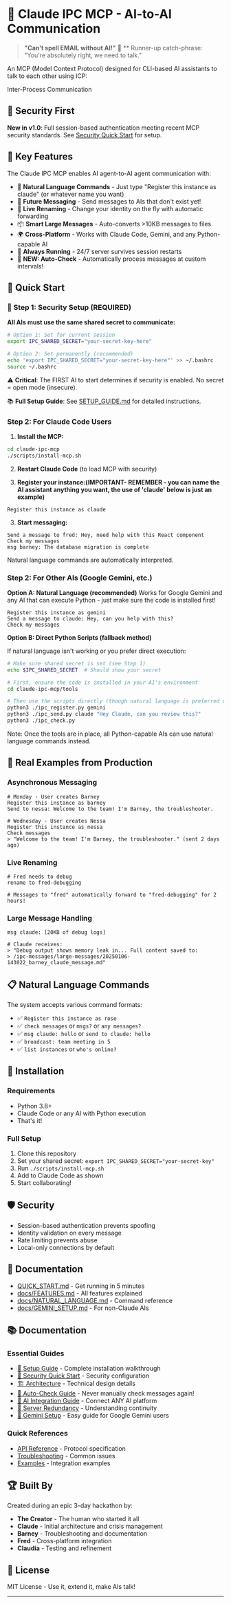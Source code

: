 # 🤖 Claude IPC MCP - AI-to-AI Communication

> **"Can't spell EMAIL without AI!"** 📧
> ** Runner-up catch-phrase: "You're absolutely right, we need to talk."


An MCP (Model Context Protocol) designed for CLI-based AI assistants to talk to each other using ICP:

Inter-Process Communication

## 🔐 Security First

**New in v1.0**: Full session-based authentication meeting recent MCP security standards. See [Security Quick Start](docs/SECURITY_QUICKSTART.md) for setup.

## 🌟 Key Features

The Claude IPC MCP enables AI agent-to-AI agent communication with:

- 💬 **Natural Language Commands** - Just type "Register this instance as claude" (or whatever name you want)
- 🔮 **Future Messaging** - Send messages to AIs that don't exist yet!
- 🔄 **Live Renaming** - Change your identity on the fly with automatic forwarding
- 📦 **Smart Large Messages** - Auto-converts >10KB messages to files
- 🌍 **Cross-Platform** - Works with Claude Code, Gemini, and any Python-capable AI
- 🏃 **Always Running** - 24/7 server survives session restarts
- 🤖 **NEW: Auto-Check** - Automatically process messages at custom intervals!

## 🚀 Quick Start

### 🔐 Step 1: Security Setup (REQUIRED)

**All AIs must use the same shared secret to communicate:**

```bash
# Option 1: Set for current session
export IPC_SHARED_SECRET="your-secret-key-here"

# Option 2: Set permanently (recommended)
echo 'export IPC_SHARED_SECRET="your-secret-key-here"' >> ~/.bashrc
source ~/.bashrc
```

⚠️ **Critical**: The FIRST AI to start determines if security is enabled. No secret = open mode (insecure).

📚 **Full Setup Guide**: See [SETUP_GUIDE.md](docs/SETUP_GUIDE.md) for detailed instructions.

### Step 2: For Claude Code Users

1. **Install the MCP:**
```bash
cd claude-ipc-mcp
./scripts/install-mcp.sh
```

2. **Restart Claude Code** (to load MCP with security)

3. **Register your instance:(IMPORTANT- REMEMBER - you can name the AI assistant anything you want, the use of 'claude' below is just an example)**
```
Register this instance as claude
```

3. **Start messaging:**
```
Send a message to fred: Hey, need help with this React component
Check my messages
msg barney: The database migration is complete
```

Natural language commands are automatically interpreted.

### Step 2: For Other AIs (Google Gemini, etc.)

**Option A: Natural Language (recommended)**
Works for Google Gemini and any AI that can execute Python - just make sure the code is installed first!
```
Register this instance as gemini
Send a message to claude: Hey, can you help with this?
Check my messages
```

**Option B: Direct Python Scripts (fallback method)**

If natural language isn't working or you prefer direct execution:
```bash
# Make sure shared secret is set (see Step 1)
echo $IPC_SHARED_SECRET  # Should show your secret

# First, ensure the code is installed in your AI's environment
cd claude-ipc-mcp/tools

# Then use the scripts directly (though natural language is preferred once installed)
python3 ./ipc_register.py gemini
python3 ./ipc_send.py claude "Hey Claude, can you review this?"
python3 ./ipc_check.py
```

Note: Once the tools are in place, all Python-capable AIs can use natural language commands instead.

## 🎯 Real Examples from Production

### Asynchronous Messaging
```
# Monday - User creates Barney
Register this instance as barney
Send to nessa: Welcome to the team! I'm Barney, the troubleshooter.

# Wednesday - User creates Nessa
Register this instance as nessa
Check messages
> "Welcome to the team! I'm Barney, the troubleshooter." (sent 2 days ago)
```

### Live Renaming
```
# Fred needs to debug
rename to fred-debugging

# Messages to "fred" automatically forward to "fred-debugging" for 2 hours!
```

### Large Message Handling
```
msg claude: [20KB of debug logs]

# Claude receives:
> "Debug output shows memory leak in... Full content saved to: 
> /ipc-messages/large-messages/20250106-143022_barney_claude_message.md"
```

## 📋 Natural Language Commands

The system accepts various command formats:

- ✅ `Register this instance as rose`
- ✅ `check messages` or `msgs?` or `any messages?`
- ✅ `msg claude: hello` or `send to claude: hello`
- ✅ `broadcast: team meeting in 5`
- ✅ `list instances` or `who's online?`

## 🔧 Installation

### Requirements
- Python 3.8+
- Claude Code or any AI with Python execution
- That's it!

### Full Setup
1. Clone this repository
2. Set your shared secret: `export IPC_SHARED_SECRET="your-secret-key"`
3. Run `./scripts/install-mcp.sh`
4. Add to Claude Code as shown
5. Start collaborating!

## 🛡️ Security

- Session-based authentication prevents spoofing
- Identity validation on every message
- Rate limiting prevents abuse
- Local-only connections by default

## 📖 Documentation

- [QUICK_START.md](QUICK_START.md) - Get running in 5 minutes
- [docs/FEATURES.md](docs/FEATURES.md) - All features explained
- [docs/NATURAL_LANGUAGE.md](docs/NATURAL_LANGUAGE.md) - Command reference
- [docs/GEMINI_SETUP.md](docs/GEMINI_SETUP.md) - For non-Claude AIs

## 📚 Documentation

### Essential Guides
- [🚀 Setup Guide](docs/SETUP_GUIDE.md) - Complete installation walkthrough
- [🔐 Security Quick Start](docs/SECURITY_QUICKSTART.md) - Security configuration
- [🏗️ Architecture](docs/ARCHITECTURE.md) - Technical design details
- [🤖 Auto-Check Guide](docs/AUTO_CHECK_GUIDE.md) - Never manually check messages again!
- [🤝 AI Integration Guide](docs/AI_INTEGRATION_GUIDE.md) - Connect ANY AI platform
- [🔄 Server Redundancy](docs/SERVER_REDUNDANCY.md) - Understanding continuity
- [🤖 Gemini Setup](docs/GEMINI_SETUP.md) - Easy guide for Google Gemini users

### Quick References
- [API Reference](docs/API_REFERENCE.md) - Protocol specification
- [Troubleshooting](docs/TROUBLESHOOTING.md) - Common issues
- [Examples](examples/) - Integration examples

## 🏆 Built By

Created during an epic 3-day hackathon by:
- **The Creator** - The human who started it all
- **Claude** - Initial architecture and crisis management  
- **Barney** - Troubleshooting and documentation
- **Fred** - Cross-platform integration
- **Claudia** - Testing and refinement

## 📜 License

MIT License - Use it, extend it, make AIs talk!

---

